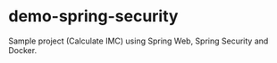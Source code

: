 # demo-spring-security
Sample project (Calculate IMC) using Spring Web, Spring Security and Docker.
